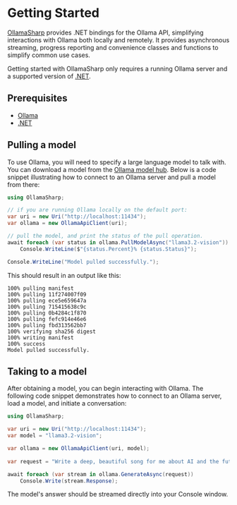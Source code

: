 # Getting Started

[OllamaSharp](https://github.com/awaescher/OllamaSharp) provides .NET bindings for the Ollama API, simplifying interactions with Ollama both locally and remotely. It provides asynchronous streaming, progress reporting and convenience classes and functions to simplify common use cases.

Getting started with OllamaSharp only requires a running Ollama server and a supported version of [.NET](https://dotnet.microsoft.com/en-us/download).

## Prerequisites

- [Ollama](https://ollama.com/)
- [.NET](https://dotnet.microsoft.com/en-us/download)

## Pulling a model

To use Ollama, you will need  to specify a large language model to talk with. You can download a model from the [Ollama model hub](https://ollama.com/models). Below is a code snippet illustrating how to connect to an Ollama server and pull a model from there:

```csharp
using OllamaSharp;

// if you are running Ollama locally on the default port:
var uri = new Uri("http://localhost:11434");
var ollama = new OllamaApiClient(uri);

// pull the model, and print the status of the pull operation.
await foreach (var status in ollama.PullModelAsync("llama3.2-vision"))
    Console.WriteLine($"{status.Percent}% {status.Status}");

Console.WriteLine("Model pulled successfully.");
```

This should result in an output like this:

```
100% pulling manifest
100% pulling 11f274007f09
100% pulling ece5e659647a
100% pulling 715415638c9c
100% pulling 0b4284c1f870
100% pulling fefc914e46e6
100% pulling fbd313562bb7
100% verifying sha256 digest
100% writing manifest
100% success
Model pulled successfully.
```

## Taking to a model

After obtaining a model, you can begin interacting with Ollama. The following code snippet demonstrates how to connect to an Ollama server, load a model, and initiate a conversation:

```csharp
using OllamaSharp;

var uri = new Uri("http://localhost:11434");
var model = "llama3.2-vision";

var ollama = new OllamaApiClient(uri, model);
    
var request = "Write a deep, beautiful song for me about AI and the future.";

await foreach (var stream in ollama.GenerateAsync(request))
    Console.Write(stream.Response);
```

The model's answer should be streamed directly into your Console window.